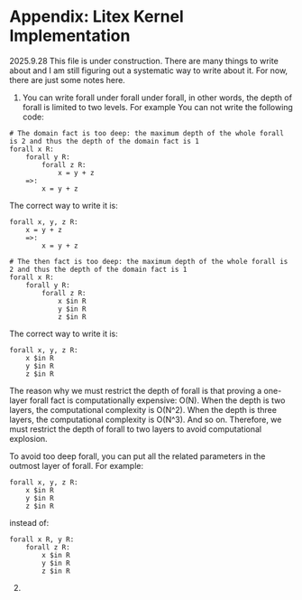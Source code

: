 # Appendix: Litex Kernel Implementation

2025.9.28 This file is under construction. There are many things to write about and I am still figuring out a systematic way to write about it. For now, there are just some notes here.

1. You can write forall under forall under forall, in other words, the depth of forall is limited to two levels. For example You can not write the following code:

```
# The domain fact is too deep: the maximum depth of the whole forall is 2 and thus the depth of the domain fact is 1
forall x R:
    forall y R:
        forall z R:
            x = y + z
    =>:
        x = y + z
```

The correct way to write it is:

```litex
forall x, y, z R:
    x = y + z
    =>:
        x = y + z
```

```
# The then fact is too deep: the maximum depth of the whole forall is 2 and thus the depth of the domain fact is 1
forall x R:
    forall y R:
        forall z R:
            x $in R
            y $in R
            z $in R
```

The correct way to write it is:
```litex
forall x, y, z R:
    x $in R
    y $in R
    z $in R
```

The reason why we must restrict the depth of forall is that proving a one-layer forall fact is computationally expensive: O(N). When the depth is two layers, the computational complexity is O(N^2). When the depth is three layers, the computational complexity is O(N^3). And so on. Therefore, we must restrict the depth of forall to two layers to avoid computational explosion.

To avoid too deep forall, you can put all the related parameters in the outmost layer of forall. For example:
```litex
forall x, y, z R:
    x $in R
    y $in R
    z $in R
```

instead of:
```litex
forall x R, y R:
    forall z R:
        x $in R
        y $in R
        z $in R
```

2. 